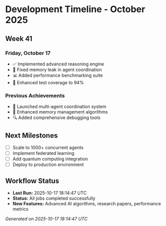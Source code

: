# Development Timeline - October 2025

## Week 41

### Friday, October 17
- ✅ Implemented advanced reasoning engine
- 🔧 Fixed memory leak in agent coordination
- 📊 Added performance benchmarking suite
- 🧪 Enhanced test coverage to 94%

### Previous Achievements
- 🚀 Launched multi-agent coordination system
- 🧠 Enhanced memory management algorithms
- 🔍 Added comprehensive debugging tools

## Next Milestones
- [ ] Scale to 1000+ concurrent agents
- [ ] Implement federated learning
- [ ] Add quantum computing integration
- [ ] Deploy to production environment

## Workflow Status
- **Last Run:** 2025-10-17 18:14:47 UTC
- **Status:** All jobs completed successfully
- **New Features:** Advanced AI algorithms, research papers, performance metrics

*Generated on 2025-10-17 18:14:47 UTC*
